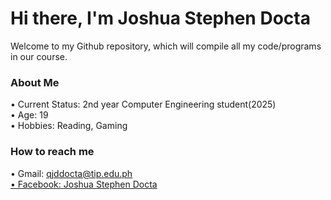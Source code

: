 # Hi there, I'm Joshua Stephen Docta 
Welcome to my Github repository, which will compile all my code/programs in our course.<br>
<h3><b>About Me</b></h3>
 • Current Status: 2nd year Computer Engineering student(2025)<br>
 • Age: 19<br>
 • Hobbies: Reading, Gaming
<h3><b>How to reach me</b></h3>
 • Gmail: <a href='qjddocta@tip.edu.ph'>qjddocta@tip.edu.ph<br>
 • Facebook: <a href='https://www.facebook.com/joshuastephendocta'>Joshua Stephen Docta</a></h5>
